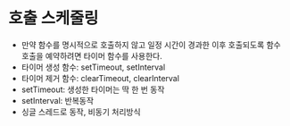 # 호출 스케줄링
- 만약 함수를 명시적으로 호출하지 않고 일정 시간이 경과한 이후 호출되도록 함수 호출을 예약하려면 타이머 함수를 사용한다. 
- 타이머 생성 함수: setTimeout, setInterval
- 타이머 제거 함수: clearTimeout, clearInterval
- setTimeout: 생성한 타이머는 딱 한 번 동작
- setInterval: 반복동작
- 싱글 스레드로 동작, 비동기 처리방식